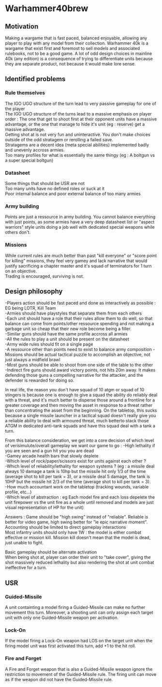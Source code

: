 # Warhammer40brew

## Motivation 
Making a wargame that is fast paced, balanced enjoyable, allowing any player to play with any model from their collection. Warhammer 40k is a wargame that exist first and foremost to sell models and associated rulebooks, not to be a good game. 
A lot of odd design choices in mainline 40k (any edition) is a consequence of trying to differentiate units because they are separate product, not because it would make lore sense.  
 
   
## Identified problems

### Rule themselves           
The IGO UGO structure of the turn lead to very passive gameplay for one of the player       
The IGO UGO structure of the turns lead to a massive emphasis on player order : The one that get to shoot first at their opponent units have a massive advantage, or the one that manage to hide it's unit (eg  : reserve) get a massive advantage.           
Getting shot at is not very fun and uninteractive. You don't make choices outside of the odd stratagem or rerolling a failed save.          
Stratagems are a decent idea (meta special abilities) implemented badly and unevenly accross armies.            
Too many profiles for what is essentially the same thingy (eg : A boltgun vs a super special boltgun)                

### Datasheet
Some things that should be USR are not                    
Too many units have no defined roles or suck at it                    
Poor internal balance and poor external balance of too many armies                      
 
### Army building
Points are just a ressource in army building. You cannot balance everything with just points, as some armies have a very deep datasheet list or "aspect warriors" style units doing a job well with dedicated special weapons while others don't.     
    
### Missions          
While current rules are much better than past "kill everyone" or "score point for killing" missions, they feel very gamey and lack narrative that would justify sacrificing a chapter master and it's squad of terminators for 1 turn on an objective.              
Trading is encouraged, surviving is not.        

## Design philosophy 

-Players action should be fast paced and done as interactively as possible : EG being LOTR, Kill Team         
-Armies should have playstyles that separate them from each others             
-Each unit should have a role that their rules allow them to do well, so that balance can come from points/other ressource spending and not making a garbage unit so cheap that their new role become being a filler.      
-Similar guns should have the same profile accross all armies      
-All the rules to play a unit should be present on the datasheet         
-Army wide rules should fit on a single page          
-A ressource other than points need to exist to balance army composition
-Missions should be actual tactical puzzle to accomplish an objective, not just always a midfield brawl            
-Most guns should be able to shoot from one side of the table to the other    
-Indirect fire guns should award victory points, not hits 20m away. It makes defending those guns a compelling narrative for the attacker, and the defender is rewarded for doing so.             
    
In real life, the reason you don't have squad of 10 atgm or squad of 10 stingers is because one is enough to give a squad the ability do reliably deal with a threat, and it's much better to disperse those around a frontline for a greater coverage and then moving the asset in response to a threat rather than concentrating the asset from the beginning. 
On the tabletop, this sucks because a single missile launcher in a tactical squad doesn't really give you a reliable ability to deal with armoured threat, much betterto stack those ATGM in dedicated anti-tank squads and have this squad deal with a tank a turn.             
    
From this balance consideration, we get into a core decision of which level of verisimulute/overall gameplay we want our game to go : 
-High lethality if you are seen and a gun hit you you are dead           
-Gamey arcade health bars that slowly deplete                 
-Which level of rock/paper/scissors exist for units against each other ?                  
-Which level of reliability/lethality for weapon systems ? (eg : a missile deal always 10 damage a tank is 10hp but the missile hit only 1/3 of the time (average shot to kill per tank = 3), or a missile deal 5 damage, the tank is 10HP but the missile hit 2/3 of the time (average shot to kill per tank = 3).               
-How much accountant work on the tabletop (tracking wounds, variable profile, etc...)              
-Which level of abstraction : eg Each model fire and each loss depelete the unit firepower vs the unit fire as a whole until removed and models are just visual representation of HP for the unit)                   
 

Answers : 
Game should be "high swing" instead of "reliable". Reliable is better for video game, high swing better for "le epic narrative moment".               
Accounting should be limited to direct gameplay interactions              
Most infantry units should only have 1W : the model is either combat effective or mission kill. Mission kill doesn't mean that the model is dead, just unable to fight.                
        
Basic gameplay should be alternate activation            
When being shot at, player can order their unit to "take cover", giving the shot massively reduced lethality but also rendering the shot at unit combat ineffective for a turn.       


## USR     

### Guided-Missile
A unit containting a model firing a Guided-Missile can make no further movement this turn. Moreover, a shooting unit can only assign each target unit with only one Guided-Missile weapon per activation.

### Lock-On
If the model firing a Lock-On weapon had LOS on the target unit when the firing model unit was first activated this turn, add +1 to the hit roll.

### Fire and Forget
A Fire and Forget weapon that is also a Guided-Missile weapon ignore the restriction to movement of the Guided-Missile rule. The firing unit can move as if the weapon did not have the Guided-Missile rule.     
